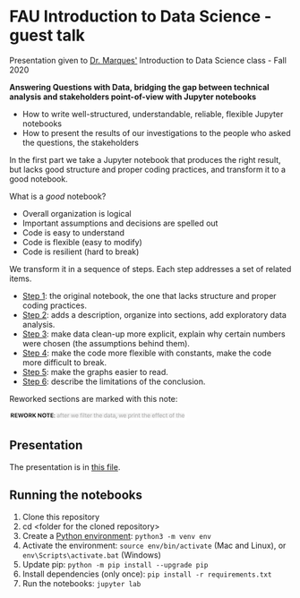 # FAU Introduction to Data Science - guest talk

Presentation given to [Dr. Marques'](https://www.ogemarques.com/) Introduction to Data Science class - Fall 2020

**Answering Questions with Data, bridging the gap between technical analysis and stakeholders point-of-view with Jupyter notebooks** 

* How to write well-structured, understandable, reliable, flexible Jupyter notebooks
* How to present the results of our investigations to the people who asked the questions, the stakeholders

In the first part we take a Jupyter notebook that produces the right result, but lacks good structure and proper coding practices, and transform it to a good notebook.

What is a _good_ notebook?

* Overall organization is logical
* Important assumptions and decisions are spelled out
* Code is easy to understand
* Code is flexible (easy to modify)
* Code is resilient (hard to break)

We transform it in a sequence of steps. Each step addresses a set of related items.

- [Step 1](salary-discrimination-by-gender-step-1.ipynb): the original notebook, the one that lacks structure and proper coding practices.
- [Step 2](salary-discrimination-by-gender-step-2.ipynb): adds a description, organize into sections, add exploratory data analysis.
- [Step 3](salary-discrimination-by-gender-step-3.ipynb): make data clean-up more explicit, explain why certain numbers were chosen (the assumptions behind them).
- [Step 4](salary-discrimination-by-gender-step-4.ipynb): make the code more flexible with constants, make the code more difficult to break.
- [Step 5](salary-discrimination-by-gender-step-5.ipynb): make the graphs easier to read.
- [Step 6](salary-discrimination-by-gender-step-6.ipynb): describe the limitations of the conclusion.

Reworked sections are marked with this note:

![Rework note](./pics/rework-note.png)

## Presentation

The presentation is in [this file](./presentation.pdf).

## Running the notebooks

1. Clone this repository
1. cd &lt;folder for the cloned repository&gt;
1. Create a [Python environment](https://docs.python.org/3/tutorial/venv.html): `python3 -m venv env`
1. Activate the environment: `source env/bin/activate` (Mac and Linux), or `env\Scripts\activate.bat` (Windows)
1. Update pip: `python -m pip install --upgrade pip`
1. Install dependencies (only once): `pip install -r requirements.txt`
1. Run the notebooks: `jupyter lab`



